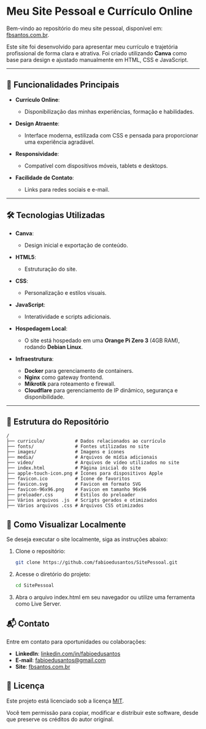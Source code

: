 # Meu Site Pessoal e Currículo Online

Bem-vindo ao repositório do meu site pessoal, disponível em: [fbsantos.com.br](https://fbsantos.com.br).

Este site foi desenvolvido para apresentar meu currículo e trajetória profissional de forma clara e atrativa. Foi criado utilizando **Canva** como base para design e ajustado manualmente em HTML, CSS e JavaScript.

---

## 🌟 **Funcionalidades Principais**
- **Currículo Online**:
    - Disponibilização das minhas experiências, formação e habilidades.

- **Design Atraente**:
    - Interface moderna, estilizada com CSS e pensada para proporcionar uma experiência agradável.

- **Responsividade**:
    - Compatível com dispositivos móveis, tablets e desktops.

- **Facilidade de Contato**:
    - Links para redes sociais e e-mail.

---

## 🛠️ **Tecnologias Utilizadas**
- **Canva**:
    - Design inicial e exportação de conteúdo.

- **HTML5**:
    - Estruturação do site.

- **CSS**:
    - Personalização e estilos visuais.

- **JavaScript**:
    - Interatividade e scripts adicionais.

- **Hospedagem Local**:
    - O site está hospedado em uma **Orange Pi Zero 3** (4GB RAM), rodando **Debian Linux**.

- **Infraestrutura**:
    - **Docker** para gerenciamento de containers.
    - **Nginx** como gateway frontend.
    - **Mikrotik** para roteamento e firewall.
    - **Cloudflare** para gerenciamento de IP dinâmico, segurança e disponibilidade.

---

## 📂 **Estrutura do Repositório**

```plaintext
/
├── curriculo/           # Dados relacionados ao currículo
├── fonts/               # Fontes utilizadas no site
├── images/              # Imagens e ícones
├── media/               # Arquivos de mídia adicionais
├── video/               # Arquivos de vídeo utilizados no site
├── index.html           # Página inicial do site
├── apple-touch-icon.png # Ícones para dispositivos Apple
├── favicon.ico          # Ícone de favoritos
├── favicon.svg          # Favicon em formato SVG
├── favicon-96x96.png    # Favicon em tamanho 96x96
├── preloader.css        # Estilos do preloader
├── Vários arquivos .js  # Scripts gerados e otimizados
├── Vários arquivos .css # Arquivos CSS otimizados
```

## 🚀 **Como Visualizar Localmente**
Se deseja executar o site localmente, siga as instruções abaixo:

1. Clone o repositório:
   ```bash
   git clone https://github.com/fabioedusantos/SitePessoal.git
   ```
2. Acesse o diretório do projeto:
   ```bash
   cd SitePessoal
   ```
3. Abra o arquivo index.html em seu navegador ou utilize uma ferramenta como Live Server.

## 📬 **Contato**
Entre em contato para oportunidades ou colaborações:

- **LinkedIn**: [linkedin.com/in/fabioedusantos](https://www.linkedin.com/in/fabioedusantos/)
- **E-mail**: [fabioedusantos@gmail.com](mailto:fabioedusantos@gmail.com)
- **Site**: [fbsantos.com.br](https://fbsantos.com.br)

## 📜 **Licença**
Este projeto está licenciado sob a licença [MIT](LICENSE).

Você tem permissão para copiar, modificar e distribuir este software, desde que preserve os créditos do autor original.
